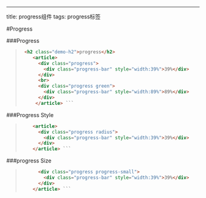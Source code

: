 ---
title: progress组件
tags: progress标签

#Progress

###Progress

> ``` html 
>  <h2 class="demo-h2">progress</h2>
>     <article>
>       <div class="progress">
>         <div class="progress-bar" style="width:39%">39%</div>
>       </div>
>       <br>
>       <div class="progress green">
>         <div class="progress-bar" style="width:89%">89%</div>
>       </div> 
>      </article> ```
 
###Progress Style


> ``` html    <h2 class="demo-h2">progress Style</h2>
>     <article>
>       <div class="progress radius">
>         <div class="progress-bar" style="width:39%">39%</div>
>       </div>
>     </article> ```

###progress Size

> ``` html   <article>
>       <div class="progress progress-small">
>         <div class="progress-bar" style="width:39%">39%</div>
>       </div>
>     </article> ```

